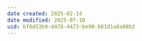 ```yaml
---
date created: 2025-02-14
date modified: 2025-07-10
uid: bf6d53b9-d478-4473-be98-b61d1a0a88b2
---
```

